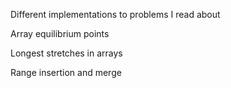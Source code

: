 Different implementations to problems I read about

Array equilibrium points

Longest stretches in arrays

Range insertion and merge